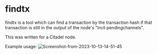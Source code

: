 # findtx
findtx is a tool which can find a transaction by the transaction hash if that transaction is still in the output of the node's "lncli pendingchannels".

This was written for a Citadel node.

Example usage:
![Screenshot-from-2023-10-13-14-51-45](https://github.com/YuckFouBTC/findtx/assets/115867254/71437f24-e2dd-4c8f-b15f-152aa586f404)
